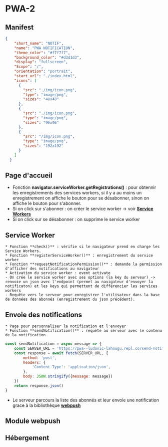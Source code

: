 # PWA-2

## Manifest
```json
{
    "short_name": "NOTIF",
    "name": "PWA NOTIFICATION",
    "theme_color": "#f7f7f7",
    "background_color": "#d3d1d3",
    "display": "fullscreen",
    "Scope": "/",
    "orientation": "portrait",
    "start_url": "./index.html",
    "icons": [
      {
        "src": "./img/icon.png",
        "type": "image/png",
        "sizes": "48x48"
      },
      {
        "src": "./img/icon.png",
        "type": "image/png",
        "sizes": "96x96"
      },
      {
        "src": "/img/icon.png",
        "type": "image/png",
        "sizes": "192x192"
      }
    ]
  }
  ```
 ## Page d'accueil
   * Fonction **navigator.serviceWorker.getRegistrations()** : pour obtennir les enregistrements des services workers, si il y a au moins un enregistrement on affiche le bouton pour se désabonner, sinon on affiche le bouton pour s'abonner.
   * Si on click sur s'abonner : on créer le service worker -> voir [**Service Workers**](#service-worker)
   * Si on click sur se désabonner : on supprime le service worker


  ## Service Worker

    * Fonction **check()** : vérifie si le navigateur prend en charge les Service Workers.
    * Fonction **registerServiceWorker()** : enregistrement du service worker
    * Fonction **requestNotificationPermission()** : demande la permission d'afficher des notifications au navigateur
    * Activation du service worker : event activate
    - On crée le service worker avec ses options (la key du serveur) -> renvoie un json avec l'endpoint (permet au navigateur d'envoyer la notificaton) et les keys qui permettent de différencier les services workers
    - Requête vers le serveur pour enregistrer l'utilisateur dans la base de données des abonnés (enregistrement du json précédent).

    
## Envoie des notifications

    * Page pour personnaliser la notification et l'envoyer
    * Fonction **sendNotification()** : requête au serveur avec le contenu de la notification
```js
const sendNotification = async message => {
    const SERVER_URL = 'https://pwa--ludovic-lahougu.repl.co/send-notification'
    const response = await fetch(SERVER_URL, {
        method: 'post',
        headers: {
            'Content-Type': 'application/json',
        },
        body: JSON.stringify({message: message})
    })
    return response.json()
}
```
* Le serveur parcours la liste des abonnés et leur envoie une notification grace à la bibliothèque [**webpush**](https://www.npmjs.com/package/web-push)


## Module webpush

  
  ## Hébergement
